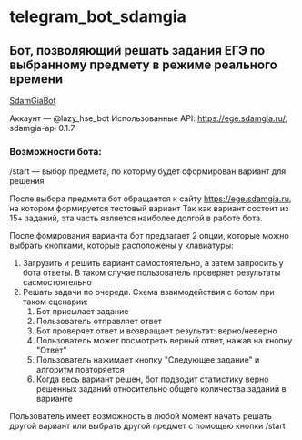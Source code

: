 # telegram_bot_sdamgia
## Бот, позволяющий решать задания ЕГЭ по выбранному предмету в режиме реального времени
[SdamGiaBot](https://t.me/lazy_hse_bot)

Аккаунт — @lazy_hse_bot
Использованные API: https://ege.sdamgia.ru/, sdamgia-api 0.1.7

### Возможности бота:
/start — выбор предмета, по которму будет сформирован вариант для решения

После выбора предмета бот обращается к сайту https://ege.sdamgia.ru, на котором формируется тестовый вариант
Так как вариант состоит из 15+ заданий, эта часть является наиболее долгой в работе бота. 

После фомирования варианта бот предлагает 2 опции, которые можно выбрать кнопками, которые расположены у клавиатуры:
  1. Загрузить и решить вариант самостоятельно, а затем запросить у бота ответы. В таком случае пользователь проверяет результаты сасмостоятельно
  2. Решать задачи по очереди. Схема взаимодействия с ботом при таком сценарии:
        1. Бот присылает задание
        2. Пользователь отправляет ответ
        3. Бот проверяет ответ и возвращает результат: верно/неверно
        4. Пользователь может посмотреть верный ответ, нажав на кнопку "Ответ"
        5. Пользователь нажимает кнопку "Следующее задание" и алгоритм повторяется
        6. Когда весь вариант решен, бот подводит статистику верно решенных заданий относительно общего количества заданий в варианте
 
 Пользователь имеет возможность в любой момент начать решать другой вариант или выбрать другой предмет с помощью кнопки /start 
